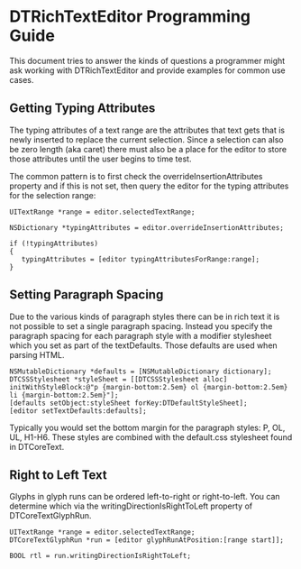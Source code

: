 DTRichTextEditor Programming Guide
==================================

This document tries to answer the kinds of questions a programmer might ask working with DTRichTextEditor and provide examples for common use cases.

Getting Typing Attributes
-------------------------

The typing attributes of a text range are the attributes that text gets that is newly inserted to replace the current selection. Since a selection can also be zero length (aka caret) there must also be a place for the editor to store those attributes until the user begins to time test. 

The common pattern is to first check the overrideInsertionAttributes property and if this is not set, then query the editor for the typing attributes for the selection range:

    UITextRange *range = editor.selectedTextRange;

    NSDictionary *typingAttributes = editor.overrideInsertionAttributes;

    if (!typingAttributes)
    {
       typingAttributes = [editor typingAttributesForRange:range];
    }
	
	
Setting Paragraph Spacing
-------------------------

Due to the various kinds of paragraph styles there can be in rich text it is not possible to set a single paragraph spacing. Instead you specify the paragraph spacing for each paragraph style with a modifier stylesheet which you set as part of the textDefaults. Those defaults are used when parsing HTML.

    NSMutableDictionary *defaults = [NSMutableDictionary dictionary];
	DTCSSStylesheet *styleSheet = [[DTCSSStylesheet alloc] initWithStyleBlock:@"p {margin-bottom:2.5em} ol {margin-bottom:2.5em} li {margin-bottom:2.5em}"];
    [defaults setObject:styleSheet forKey:DTDefaultStyleSheet];
	[editor setTextDefaults:defaults];
	
Typically you would set the bottom margin for the paragraph styles: P, OL, UL, H1-H6. These styles are combined with the default.css stylesheet found in DTCoreText.


Right to Left Text
------------------

Glyphs in glyph runs can be ordered left-to-right or right-to-left. You can determine which via the writingDirectionIsRightToLeft property of DTCoreTextGlyphRun.

    UITextRange *range = editor.selectedTextRange;
    DTCoreTextGlyphRun *run = [editor glyphRunAtPosition:[range start]];
    
    BOOL rtl = run.writingDirectionIsRightToLeft;
